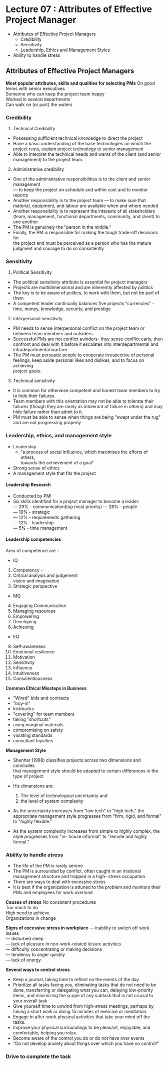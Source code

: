 # Lecture 07 : Attributes of Effective Project Manager
* Attributes of Effective Project Managers
    * Credibility
    * Sensitivity
    * Leadership, Ethics and Management Styles
* Ability to handle stress

## Attributes of Effective Project Managers
**Most popular attributes, skills and qualities for selecting PMs**
On good terms with senior executives  
Someone who can keep the project team happy  
Worked in several departments  
Can walk on (or part) the waters  

### Credibility
1. Technical Credibility

* Possessing sufficient technical knowledge to direct the project  
* Have a basic understanding of the base technologies on which the project
rests, explain project technology to senior management  
* Able to interpret the technical needs and wants of the client (and senior
management) to the project team.

2. Administrative credibility
* One of the administrative responsibilities is to the client
and senior management  
— to keep the project on schedule and within cost and
to monitor reports  
* Another responsibility is to the project team
— to make sure that material, equipment, and labour
are available when and where needed  
* Another responsibility is to represent the interests of all stakeholders
(team, management, functional departments, community, and client) to one another  
* The PM is genuinely the "person in the middle."
* Finally, the PM is responsible for making the tough trade-off decisions for  
the project and must be perceived as a person who has the mature  
judgment and courage to do so consistently

### Sensitivity
1. Political Sensitivity


* The political sensitivity attribute is essential for project managers  
* Projects are multidimensional and are inherently affected by politics  
* The key is to be aware of politics, to work with them, but not be part of them  
* A competent leader continually balances five projects "currencies" - time, money,
knowledge, security, and prestige  

2. Interpersonal sensitivity

* PM needs to sense interpersonal conflict on the project team or between
team members and outsiders.
* Successful PMs are not conflict avoiders- they sense conflict early, then
confront and deal with it before it escalates into interdepartmental and
intradepartmental warfare.
* The PM must persuade people to cooperate irrespective of personal  
feelings, keep aside personal likes and dislikes, and to focus on achieving  
project goals.

3. Technical sensitivity
* It is common for otherwise competent and honest team members to try to
hide their failures.
* Team members with this orientation may not be able to tolerate their  
failures (though they are rarely as intolerant of failure in others) and may  
hide failure rather than admit to it.
* PM must be able to sense when things are being "swept under the rug"  
and are not progressing properly



### Leadership, ethics, and management style
* Leadership
    - "a process of social influence, which maximises the efforts of others,  
towards the achievement of a goal"
* Strong sense of ethics
* A management style that fits the project

#### Leadership Research
* Conducted by PMI  
* Six skills identified for a project manager to become a leader:  
— 29% - communication(top most priority) 
— 26% - people  
— 16% - strategic  
— 12% - requirements gathering  
— 12% - leadership   
— 5% - time management  

#### Leadership competencies
Area of competence are - 
* IQ

1. Competency - 
2. Critical analysis and judgement  
   vision and imagination  
3. Strategic perspective  


* MQ


4. Engaging Communication  
5. Managing resources  
6. Empowering  
7. Developing  
8. Achieving  

* EQ

9.  Self-awareness
10. Emotional resilience
11. Motivation
12. Sensitivity
13. Influence
14. Intuitiveness
15. Conscientiousness

**Common Ethical Missteps in Business**
* "Wired" bids and contracts  
* "buy-in"  
* kickbacks  
* "covering" for team members  
* taking "shortcuts"  
* using marginal materials
* compromising on safety
* violating standards
* consultant loyalties

**Management Style**
* Shenhar (1998) classifies projects across two dimensions and concludes  
that management style should be adapted to certain differences in the type of project  
* His dimensions are:  
  1. The level of technological uncertainty and
  2. the level of system complexity

* As the uncertainty increases from "low tech" to
"high tech," the appropriate management style
progresses from "firm, rigid, and formal" to
"highly flexible."
* As the system complexity increases from simple
to highly complex, the style progresses from "in-
house informal" to "remote and highly formal."

### Ability  to handle stress
* The life of the PM is rarely serene
* The PM is surrounded by conflict, often caught in an
irrational management structure and trapped in a high-
stress occupation
* There are ways to deal with excessive stress
* It is best if the organization is attuned to the problem and
monitors their PMs and employees for work overload

**Causes of stress**
No consistent procedures  
Too much to do  
High need to achieve  
Organizations in change  

**Signs of excessive stress in workplace**
— inability to switch off work issues  
— disturbed sleep  
— lack of pleasure in non-work-related leisure activities  
— difficulty concentrating or making decisions  
— tendency to anger quickly  
— lack of energy  

**Several ways to control stress**
* Keep a journal, taking time to reflect on the events of the day
* Prioritize all tasks facing you, eliminating tasks that
do not need to be done, transferring or delegating
what you can, delaying low-priority items, and
minimizing the scope of any subtask that is not
crucial to your overall task
* Give yourself time to unwind from high-stress
meetings, perhaps by taking a short walk or doing
15 minutes of exercise or meditation.
* Engage in after-work physical activities that take your
mind off the tasks.
* Improve your physical surroundings to be pleasant,
enjoyable, and comfortable, helping you relax.
* Become aware of the control you do or do not have
over events
* "Do not develop anxiety about things over which you
have no control!"

### Drive to complete the task